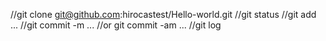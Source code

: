 ﻿//git clone git@github.com:hirocastest/Hello-world.git
//git status
//git add ...
//git commit -m ...
//or git commit -am ...
//git log
